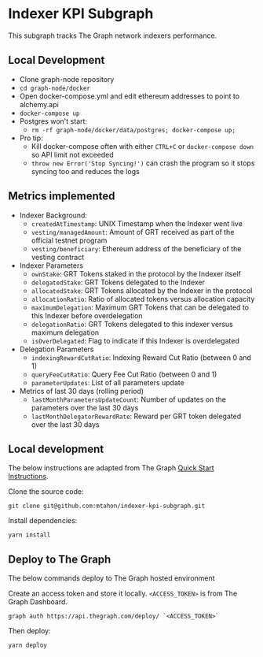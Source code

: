 # Indexer KPI Subgraph

This subgraph tracks The Graph network indexers performance.

## Local Development

- Clone graph-node repository
- `cd graph-node/docker`
- Open docker-compose.yml and edit ethereum addresses to point to alchemy.api
- `docker-compose up`
- Postgres won't start:
  - `rm -rf graph-node/docker/data/postgres; docker-compose up;`
- Pro tip:
  - Kill docker-compose often with either `CTRL+C` or `docker-compose down` so API limit not exceeded
  - `throw new Error('Stop Syncing!')` can crash the program so it stops syncing too and reduces the logs

## Metrics implemented

- Indexer Background:
  - `createdAtTimestamp`: UNIX Timestamp when the Indexer went live
  - `vesting/managedAmount`: Amount of GRT received as part of the official testnet program
  - `vesting/beneficiary`: Ethereum address of the beneficiary of the vesting contract
- Indexer Parameters
  - `ownStake`: GRT Tokens staked in the protocol by the Indexer itself
  - `delegatedStake`: GRT Tokens delegated to the Indexer
  - `allocatedStake`: GRT Tokens allocated by the Indexer in the protocol
  - `allocationRatio`: Ratio of allocated tokens versus allocation capacity
  - `maximumDelegation`: Maximum GRT Tokens that can be delegated to this Indexer before overdelegation
  - `delegationRatio`: GRT Tokens delegated to this indexer versus maximum delegation
  - `isOverDelegated`: Flag to indicate if this Indexer is overdelegated
- Delegation Parameters
  - `indexingRewardCutRatio`: Indexing Reward Cut Ratio (between 0 and 1)
  - `queryFeeCutRatio`: Query Fee Cut Ratio (between 0 and 1)
  - `parameterUpdates`: List of all parameters update
- Metrics of last 30 days (rolling period)
  - `lastMonthParametersUpdateCount`: Number of updates on the parameters over the last 30 days
  - `lastMonthDelegatorRewardRate`: Reward per GRT token delegated over the last 30 days

## Local development

The below instructions are adapted from The Graph [Quick Start Instructions](https://thegraph.com/docs/quick-start).

Clone the source code:

```shell
git clone git@github.com:mtahon/indexer-kpi-subgraph.git
```

Install dependencies:

```shell
yarn install
```

## Deploy to The Graph

The below commands deploy to The Graph hosted environment

Create an access token and store it locally. `<ACCESS_TOKEN>` is from The Graph Dashboard.

```shell
graph auth https://api.thegraph.com/deploy/ `<ACCESS_TOKEN>`
```

Then deploy:

```shell
yarn deploy
```
